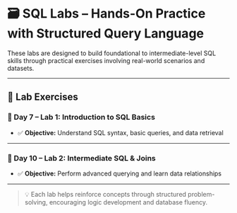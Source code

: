 # 🗃️ SQL Labs – Hands-On Practice with Structured Query Language

These labs are designed to build foundational to intermediate-level SQL skills through practical exercises involving real-world scenarios and datasets.

---

## 🧪 Lab Exercises

### 📘 Day 7 – Lab 1: Introduction to SQL Basics
- ✅ **Objective:** Understand SQL syntax, basic queries, and data retrieval

---

### 📗 Day 10 – Lab 2: Intermediate SQL & Joins
- ✅ **Objective:** Perform advanced querying and learn data relationships
  
---

> 💡 Each lab helps reinforce concepts through structured problem-solving, encouraging logic development and database fluency.
